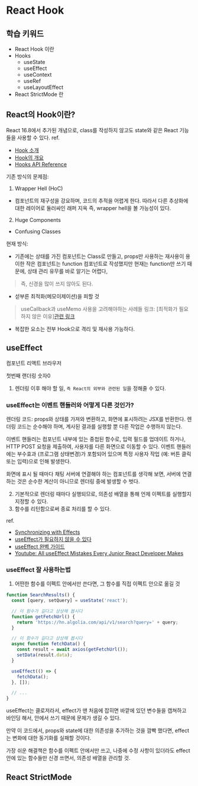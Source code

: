 # React Hook


## 학습 키워드

- React Hook 이란
- Hooks
    - useState
    - useEffect
    - useContext
    - useRef
    - useLayoutEffect
- React StrictMode 란

## React의 Hook이란?
React 16.8에서 추가된 개념으로, 
class를 작성하지 않고도 state와 같은 React 기능들을 사용할 수 있다.
ref.
- [Hook 소개](https://ko.reactjs.org/docs/hooks-intro.html)
- [Hook의 개요](https://ko.reactjs.org/docs/hooks-overview.html)
- [Hooks API Reference](https://ko.reactjs.org/docs/hooks-reference.html)

기존 방식의 문제점:
1. Wrapper Hell (HoC)
  - 컴포넌트의 재구성을 강요하며, 코드의 추적을 어렵게 한다. 따라서 다른 추상화에 대한 레이어로 둘러싸인 래퍼 지옥 즉, wrapper hell을 볼 가능성이 있다. 
2. Huge Components
- Confusing Classes

현재 방식: 
- 기존에는 상태를 가진 컴포넌트는 Class로 만들고, 
props만 사용하는 재사용이 용이한 작은 컴포넌트는 function 컴포넌트로 작성했지만 
현재는 function만 쓰기 때문에, 상태 관리 유무를 바로 알기는 어렵다, 
> 즉, 신경을 많이 쓰지 않아도 된다.
- 섣부른 최적화(메모이제이션)을 피할 것
> useCallback과 useMemo 사용을 고려해야하는 사례들 링크:  [최적화가 필요하지 않은 이유][관련 링크](https://kentcdodds.com/blog/usememo-and-usecallback)
- 복잡한 요소는 전부 Hook으로 격리 및 재사용 가능하다.

## useEffect
컴포넌트
리액트
브라우저

첫번째 랜더링 숫자0


1. 렌더링 이후 해야 할 일, `즉 React의 외부와 관련된 일`을 정해줄 수 있다. 
### useEffect는 이벤트 핸들러와 어떻게 다른 것인가?
렌더링 코드: props와 상태를 가져와 변환하고, 화면에 표시하려는 JSX를 반환한다.
렌더링 코드는 순수해야 하며, 계사된 결과를 실행할 뿐 다른 작업은 수행하지 않는다.

이벤트 핸들러는 컴포넌트 내부에 있는 중첩된 함수로, 
입력 필드를 업데이트 하거나, HTTP POST 요청을 제출하여, 사용자를 다른 화면으로 이동할 수 있다.
이벤트 핸들러에는 부수효과 (프로그램 상태변경)가 포함되어 있으며
특정 사용자 작업 (예: 버튼 클릭 또는 입력)으로 인해 발생한다.

화면에 표시 될 때마다 채팅 서버에 연결해야 하는 컴포넌트를 생각해 보면,
서버에 연결하는 것은 순수한 계산이 아니므로 렌더링 중에 발생할 수 벗다.



2. 기본적으로 렌더링 때마다 실행되므로, 의존성 배열을 통해 언제 이펙트를 실행할지 지정할 수 있다.
3. 함수를 리턴함으로써 종료 처리를 할 수 있다.

ref.
- [Synchronizing with Effects](https://beta.reactjs.org/learn/synchronizing-with-effects)
- [useEffect가 필요하지 않을 수 있다](https://beta.reactjs.org/learn/you-might-not-need-an-effect)
- [useEffect 완벽 가이드](https://overreacted.io/ko/a-complete-guide-to-useeffect/)
- [Youtube: All useEffect Mistakes Every Junior React Developer Makes](https://www.youtube.com/watch?v=QQYeipc_cik&t=980s&ab_channel=LamaDev)

### useEffect 잘 사용하는법
1. 어떤한 함수를 이펙트 안에서만 쓴다면, 그 함수를 직접 이펙트 안으로 옮길 것
```typescript jsx
function SearchResults() {
  const [query, setQuery] = useState('react');

  // 이 함수가 길다고 상상해 봅시다
  function getFetchUrl() {
    return 'https://hn.algolia.com/api/v1/search?query=' + query;
  }

  // 이 함수가 길다고 상상해 봅시다
  async function fetchData() {
    const result = await axios(getFetchUrl());
    setData(result.data);
  }

  useEffect(() => {
    fetchData();
  }, []);

  // ...
}
```
useEffect는 클로저라서, effect가 맨 처음에 잡히면 
바깥에 있던 변수들을 캡쳐하고 바인딩 해서, 안에서 쓰기 때문에 문제가 생길 수 있다.

만약 이 코드에서, props와 state에 대한 의존성을 추가하는 것을 깜빡 했다면,
effect는 변화에 대한 동기화를 실패할 것이다.

가장 쉬운 해결책은 함수를 이펙트 안에서만 쓰고, 나중에 수정 사항이 있더라도
effect 안에 있는 함수들만 신경 쓰면서, 의존성 배열을 관리할 것.

## React StrictMode






